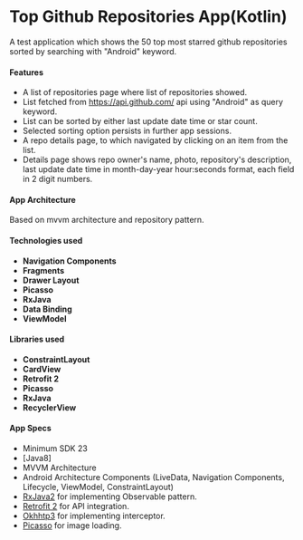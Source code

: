 # Top Github Repositories App(Kotlin)

A test application which shows the 50 top most starred github repositories sorted by searching with "Android" keyword.

#### Features
* A list of repositories page where list of repositories showed.
* List fetched from https://api.github.com/ api using "Android" as query keyword.
* List can be sorted by either last update date time or star count.
* Selected sorting option persists in further app sessions.
* A repo details page, to which navigated by clicking on an item from the list.
* Details page shows repo owner's name, photo, repository's description, last update date
time in month-day-year hour:seconds format, each field in 2 digit numbers.


#### App Architecture 
Based on mvvm architecture and repository pattern.

#### Technologies used
* <b>Navigation Components</b> 
* <b>Fragments</b> 
* <b>Drawer Layout</b>
* <b>Picasso</b> 
* <b>RxJava</b>
* <b>Data Binding</b>
* <b>ViewModel</b> 


#### Libraries used
* <b>ConstraintLayout</b> 
* <b>CardView</b> 
* <b>Retrofit 2</b>
* <b>Picasso</b> 
* <b>RxJava</b>
* <b>RecyclerView</b>


#### App Specs
* Minimum SDK 23
* [Java8]
* MVVM Architecture
* Android Architecture Components (LiveData, Navigation Components, Lifecycle, ViewModel, ConstraintLayout)
* [RxJava2](https://github.com/ReactiveX/RxJava) for implementing Observable pattern.
* [Retrofit 2](https://square.github.io/retrofit/) for API integration.
* [Okhhtp3](https://github.com/square/okhttp) for implementing interceptor.
* [Picasso](http://square.github.io/picasso/) for image loading.
